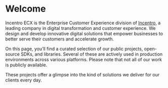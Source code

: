# Welcome

Incentro ECX is the Enterprise Customer Experience division of [Incentro](https://incentro.com), a leading company in digital transformation and customer experience. We design and develop innovative digital solutions that empower businesses to better serve their customers and accelerate growth.

On this page, you’ll find a curated selection of our public projects, open-source SDKs, and libraries. Several of these are actively used in production environments across various platforms. Please note that not all of our work is publicly available.

These projects offer a glimpse into the kind of solutions we deliver for our clients every day.
